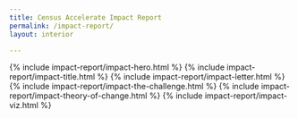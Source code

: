```yaml
---
title: Census Accelerate Impact Report
permalink: /impact-report/
layout: interior

---
```

<div class="report">
{% include impact-report/impact-hero.html %}
{% include impact-report/impact-title.html %}
{% include impact-report/impact-letter.html %}
{% include impact-report/impact-the-challenge.html %}
{% include impact-report/impact-theory-of-change.html %}
{% include impact-report/impact-viz.html %}
</div>
